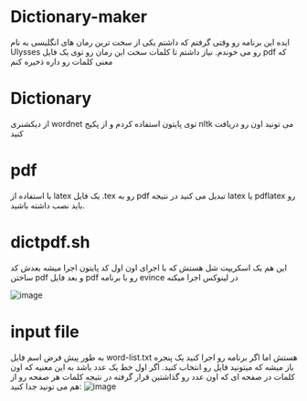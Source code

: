 # Dictionary-maker
ایده این برنامه رو وقتی گرفتم که داشتم یکی از سخت ترین رمان های انگلیسی به نام Ulysses رو می خوندم. نیاز داشتم تا کلمات سخت این رمان رو توی یک فایل pdf که معنی کلمات رو داره ذخیره کنم
# Dictionary
از دیکشنری wordnet توی پایتون استفاده کردم و از پکیج nltk می تونید اون رو دریافت کنید
# pdf
با استفاده از latex یک فایل .tex رو به pdf تبدیل می کنید در نتیجه latex یا pdflatex رو باید نصب داشته باشید.
# dictpdf.sh
این هم یک اسکریپت شل هستش که با اجرای اون اول کد پایتون اجرا میشه بعدش کد ساختن pdf و بعد فایل pdf رو با برنامه evince در لینوکس اجرا میکنه

![image](https://github.com/arashatt/Dictionary-maker/assets/55944526/0e7eb04d-c11d-414d-a8ec-601a6bb736bd)

# input file
به طور پیش فرض اسم فایل word-list.txt هستش اما اگر برنامه رو اجرا کنید یک پنجره باز میشه که میتونید فایل رو انتخاب کنید.
اگر اول خط یک عدد باشد به این معنیه که اون کلمات در صفحه ای که اون عدد رو گذاشتین قرار گرفته در نتیجه کلمات هر صفحه رو از هم می تونید جدا کنید:
![image](https://github.com/arashatt/Dictionary-maker/assets/55944526/ccb4f221-981a-46b6-b6b3-1aa2064b407c)
